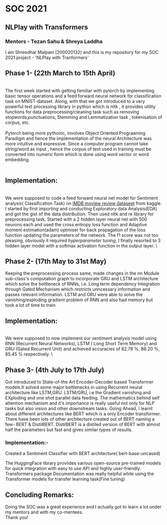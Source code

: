 # SOC 2021
## NLPlay with Transformers
### Mentors - Tezan Sahu & Shreya Laddha

I am Shreedhar Malpani (200020132) and this is my repository for my SOC 2021 project - 'NLPlay with Tranformers'

 ## Phase 1- (22th March to 15th April)
\
The first week started with getting familiar with pytorch by implementing basic tensor operations and a feed forward neural network for classification task on MNIST-dataset. Along, with that we got introduced to a very powerful text processing library in python which is nltk , it provides utility functions for data preprocessing/cleaning task such as removing stopwords,punctuations, Stemming and Lemmatization task , tokenisation of corpus, etc.
\
<br/>
Pytorch being more pythonic, involves Object Oriented Prograaming Paradigm and hence the implementation of the neural Architecture was more intuitive and expressive. Since a computer program cannot take string/word as input , hence the corpus of text used in training must be converted into numeric form which is done using word vector or word embedding. 
\
<br/>
## Implementation:
\
We were supposed to code a feed forward neural net model for Sentiment analysis( Classification Task) on [IMDB moview review dataseet](https://www.kaggle.com/lakshmi25npathi/imdb-dataset-of-50k-movie-reviews) from kaggle. I started by first importing and conducting Exploratory data Analysis(EDA) and got the gist of the data distribution. Then used nltk and re library for preprocessing task, Started with a 2 hidden layer neural net with 500 neurons each and used the cross entropy loss function and Adaptive moment estimation(adam) optmiser for back propagation of the loss function updating the parameters of the network. The f1 score was not too pleasing, obviously it required _hyperparameter tuning_, I finally resorted to 3 hidden layer model with a softmax activation function in the output layer. 
\

## Phase 2-  (17th May to 31st May)

Keeping the preprocessing process same, made changes in the nn Module sub-class's computation graph to incorporate GRU and LSTM architecture which solve the bottleneck of RNNs, i.e. Long term dependency Integration through Gated Mechanism which restricts unncessary information and passes relevant information. LSTM and GRU were able to solve the vanishing/exploding gradient problem of RNN and also had memory but took a lot of time to train

## Implementation:
\
We were supposed to now implement our sentiment analysis model using RNN (Recurrent Neural Networks), LSTM ( Long Short Term Memory) and GRU (Gated Recurrent Unit) and achieved accuracies of 82.78 %, 86.20 %, 85.45 % respectively.
\

## Phase 3- (4th July to 17th July)

Got introduced to State-of-the Art Encoder-Decoder based Transformer models.It solved some major bottlenecks in using Recurrent neural architecture like LSTM,GRU. LSTM/GRU, i.e the Gradient vanishing and EXploding and one shot parallel data feeding. The mathematics behind self attention mechanism and it's importance is really useful not only for NLP tasks but also vision and other downstream tasks. Going Ahead, I learnt about different architectures like BERT which is a only Encoder transformer. There have been lots of other architecture created out of BERT naming a few-  BERT & DistilBERT. DistilBERT is a distiled version of BERT with almost half the parameters but fast and gives similar types of results. 

### Implementation:- 
Created a Sentiment Classifier with BERT architecture( bert-base-uncased)

The  HuggingFace library proviides various open-source pre-trained models for quick integration with easy to use API and highly user-friendly. Transformers package Documentation was really helpful while using the Transformer models for transfer learning task(Fine tuning)

## Concluding Remarks:

Doing the SOC was a great experience and I actually got to learn a lot under my mentors and with my co-mentees.
\
Thank you!
